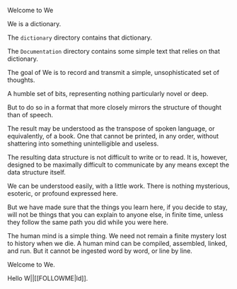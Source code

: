 
Welcome to We

We is a dictionary.

The `dictionary` directory contains that dictionary.

The `Documentation` directory contains some simple text that relies on that dictionary.

The goal of We is to record and transmit a simple, unsophisticated set of thoughts.

A humble set of bits, representing nothing particularly novel or deep.

But to do so in a format that more closely mirrors the structure of thought than of speech.

The result may be understood as the transpose of spoken language, or equivalently, of a book. One that cannot be printed, in any order, without shattering into something unintelligible and useless.

The resulting data structure is not difficult to write or to read. It is, however, designed to be maximally difficult to communicate by any means except the data structure itself.

We can be understood easily, with a little work. There is nothing mysterious, esoteric, or profound expressed here.

But we have made sure that the things you learn here, if you decide to stay, will not be things that you can explain to anyone else, in finite time, unless they follow the same path you did while you were here.

The human mind is a simple thing. We need not remain a finite mystery lost to history when we die. A human mind can be compiled, assembled, linked, and run. But it cannot be ingested word by word, or line by line.

Welcome to We.

Hello W||[[FOLLOWME|ld]].